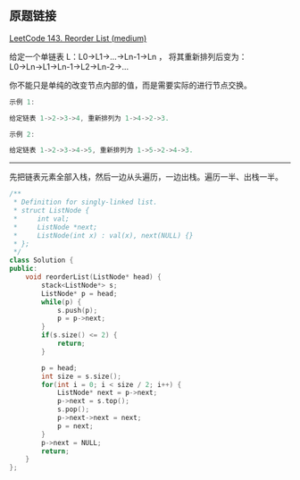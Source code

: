 ## 原题链接

[LeetCode 143. Reorder List (medium)](https://leetcode-cn.com/problems/reorder-list/)

给定一个单链表 L：L0→L1→…→Ln-1→Ln ，
将其重新排列后变为： L0→Ln→L1→Ln-1→L2→Ln-2→…

你不能只是单纯的改变节点内部的值，而是需要实际的进行节点交换。

```cpp
示例 1:

给定链表 1->2->3->4, 重新排列为 1->4->2->3.

示例 2:

给定链表 1->2->3->4->5, 重新排列为 1->5->2->4->3.
```

---

先把链表元素全部入栈，然后一边从头遍历，一边出栈。遍历一半、出栈一半。

```cpp
/**
 * Definition for singly-linked list.
 * struct ListNode {
 *     int val;
 *     ListNode *next;
 *     ListNode(int x) : val(x), next(NULL) {}
 * };
 */
class Solution {
public:
    void reorderList(ListNode* head) {
        stack<ListNode*> s;
        ListNode* p = head;
        while(p) {
            s.push(p);
            p = p->next;
        }
        if(s.size() <= 2) {
            return;
        }

        p = head;
        int size = s.size();
        for(int i = 0; i < size / 2; i++) {
            ListNode* next = p->next;
            p->next = s.top();
            s.pop();
            p->next->next = next;
            p = next;
        }
        p->next = NULL;
        return;
    }
};
```